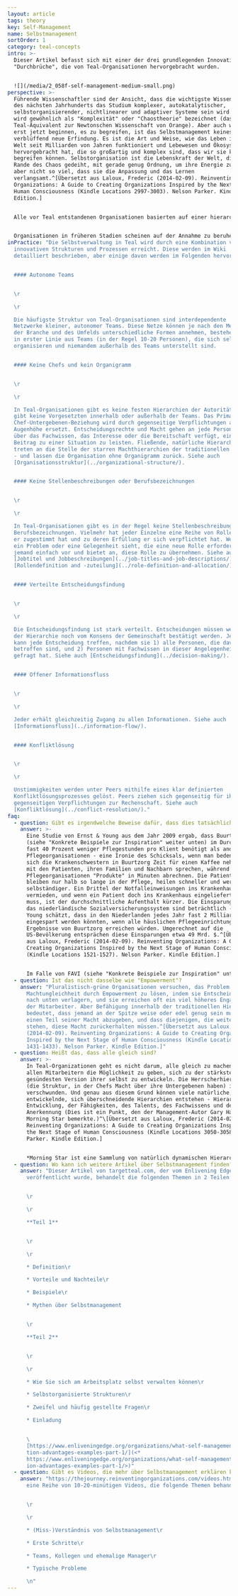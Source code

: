 ```yaml
---
layout: article
tags: theory
key: Self-Management
name: Selbstmanagement
sortOrder: 1
category: teal-concepts
intro: >-
  Dieser Artikel befasst sich mit einer der drei grundlegenden Innovationen oder
  "Durchbrüche", die von Teal-Organisationen hervorgebracht wurden.


  ![](/media/2_058f-self-management-medium-small.png)
perspective: >-
  Führende Wissenschaftler sind der Ansicht, dass die wichtigste Wissenschaft
  des nächsten Jahrhunderts das Studium komplexer, autokatalytischer,
  selbstorganisierender, nichtlinearer und adaptiver Systeme sein wird. Dies
  wird gewöhnlich als "Komplexität" oder "Chaostheorie" bezeichnet (das
  Teal-Äquivalent zur Newtonschen Wissenschaft von Orange). Aber auch wenn wir
  erst jetzt beginnen, es zu begreifen, ist das Selbstmanagement keineswegs eine
  verblüffend neue Erfindung. Es ist die Art und Weise, wie das Leben in der
  Welt seit Milliarden von Jahren funktioniert und Lebewesen und Ökosysteme
  hervorgebracht hat, die so großartig und komplex sind, dass wir sie kaum
  begreifen können. Selbstorganisation ist die Lebenskraft der Welt, die am
  Rande des Chaos gedeiht, mit gerade genug Ordnung, um ihre Energie zu bündeln,
  aber nicht so viel, dass sie die Anpassung und das Lernen
  verlangsamt.^[Übersetzt aus Laloux, Frederic (2014-02-09). Reinventing
  Organizations: A Guide to Creating Organizations Inspired by the Next Stage of
  Human Consciousness (Kindle Locations 2997-3003). Nelson Parker. Kindle
  Edition.]


  Alle vor Teal entstandenen Organisationen basierten auf einer hierarchischen Machtstruktur, in der bestimmte Personen Autorität über andere ausübten. Die Konzentration von Macht und Entscheidungsfindung an der Spitze, die die Kollegen in Mächtige und Ohnmächtige trennt, bringt Probleme mit sich, die Organisationen schon seit Menschengedenken plagen. Macht wird in Organisationen als ein knappes Gut angesehen, um das es sich zu kämpfen lohnt. Diese Situation bringt unweigerlich die Schattenseiten der menschlichen Natur zum Vorschein: persönlicher Ehrgeiz, Politik, Misstrauen, Angst und Gier. An der Basis von Organisationen ruft sie oft die Zwillingsbrüder der Machtlosigkeit hervor: Resignation und Verbitterung. Der weit verbreitete Mangel an Motivation, den wir in vielen Unternehmen beobachten, ist eine verheerende Nebenwirkung der ungleichen Machtverteilung. Für einige wenige glückliche Menschen ist die Arbeit ein Ort der freudigen Selbstverwirklichung, ein Ort der Kameradschaft mit Kolleginnen in Verfolgung eines sinnvollen Ziels. Für viel zu viele ist es einfach nur Plackerei, ein paar Stunden des Lebens, die sie jeden Tag im Austausch für einen Gehaltsscheck "vermieten". Die Geschichte der globalen Arbeitnehmerschaft ist eine traurige Geschichte von verschwendetem Talent und Energie.^[Übersetzt aus Laloux, Frederic (2014-02-09). Reinventing Organizations: A Guide to Creating Organizations Inspired by the Next Stage of Human Consciousness (Kindle Locations 1416-1423). Nelson Parker. Kindle Edition.] ^[In einer 2012 von Tower Watson, einem Personalberatungsunternehmen, durchgeführten Umfrage wurden 32.000 Beschäftigte in Unternehmen in 29 Ländern befragt, um das Engagement der Mitarbeiter zu messen (sowie die Schlüsselfaktoren, die zum Engagement beitragen, wie das Vertrauen in die Unternehmensleitung und das wahrgenommene Interesse der Unternehmensleitung am Wohlergehen der Mitarbeiter). Die übergreifende Schlussfolgerung: Nur etwa ein Drittel der Menschen ist bei ihrer Arbeit engagiert (35 Prozent). Viel mehr Menschen sind "distanziert" oder aktiv "unengagiert" (43 Prozent). Die restlichen 22 Prozent fühlen sich "nicht unterstützt".] ^[Eine ausführliche Diskussion darüber, was den modernen Arbeitnehmer motiviert, finden Sie unter Drive: The Surprising Truth About What Motivates Us by Daniel Pink, Riverhead Hardcover, 2009.]


  Organisationen in früheren Stadien scheinen auf der Annahme zu beruhen, dass man den Mitarbeitern nicht zutrauen kann, ohne Aufsicht im besten Interesse der Organisation zu handeln. Teal-Organisationen sind auf einem Fundament gegenseitigen Vertrauens aufgebaut. Arbeiter und Angestellte werden als vernünftige Menschen angesehen, die gute Arbeit leisten wollen und denen man vertrauen kann, dass sie das Richtige tun. Unter dieser Prämisse sind nur sehr wenige Regeln und Kontrollmechanismen erforderlich. Und die Mitarbeiter sind motiviert, außergewöhnliche Dinge zu leisten.
inPractice: "Die Selbstverwaltung in Teal wird durch eine Kombination von
  innovativen Strukturen und Prozessen erreicht. Diese werden im Wiki
  detailliert beschrieben, aber einige davon werden im Folgenden hervorgehoben:


  #### Autonome Teams


  \r

  \r

  Die häufigste Struktur von Teal-Organisationen sind interdependente
  Netzwerke kleiner, autonomer Teams. Diese Netze können je nach den Merkmalen
  der Branche und des Umfelds unterschiedliche Formen annehmen, bestehen jedoch
  in erster Linie aus Teams (in der Regel 10-20 Personen), die sich selbst
  organisieren und niemandem außerhalb des Teams unterstellt sind.


  #### Keine Chefs und kein Organigramm


  \r

  \r

  In Teal-Organisationen gibt es keine festen Hierarchien der Autorität. Es
  gibt keine Vorgesetzten innerhalb oder außerhalb der Teams. Das Primat der
  Chef-Untergebenen-Beziehung wird durch gegenseitige Verpflichtungen auf
  Augenhöhe ersetzt. Entscheidungsrechte und Macht gehen an jede Person, die
  über das Fachwissen, das Interesse oder die Bereitschaft verfügt, einen
  Beitrag zu einer Situation zu leisten. Fließende, natürliche Hierarchien
  treten an die Stelle der starren Machthierarchien der traditionellen Pyramide
  - und lassen die Organisation ohne Organigramm zurück. Siehe auch
  [Organisationsstruktur](../organizational-structure/).


  #### Keine Stellenbeschreibungen oder Berufsbezeichnungen


  \r

  \r

  In Teal-Organisationen gibt es in der Regel keine Stellenbeschreibungen oder
  Berufsbezeichnungen. Vielmehr hat jeder Einzelne eine Reihe von Rollen, denen
  er zugestimmt hat und zu deren Erfüllung er sich verpflichtet hat. Wenn jemand
  ein Problem oder eine Gelegenheit sieht, die eine neue Rolle erfordert, tritt
  jemand einfach vor und bietet an, diese Rolle zu übernehmen. Siehe auch
  [Jobtitel und Jobbeschreibungen](../job-titles-and-job-descriptions/) und
  [Rollendefinition and -zuteilung](../role-definition-and-allocation/).


  #### Verteilte Entscheidungsfindung


  \r

  \r

  Die Entscheidungsfindung ist stark verteilt. Entscheidungen müssen weder von
  der Hierarchie noch vom Konsens der Gemeinschaft bestätigt werden. Jede Person
  kann jede Entscheidung treffen, nachdem sie 1) alle Personen, die davon
  betroffen sind, und 2) Personen mit Fachwissen in dieser Angelegenheit um Rat
  gefragt hat. Siehe auch [Entscheidungsfindung](../decision-making/).


  #### Offener Informationsfluss


  \r

  \r

  Jeder erhält gleichzeitig Zugang zu allen Informationen. Siehe auch
  [Informationsfluss](../information-flow/).


  #### Konfliktlösung


  \r

  \r

  Unstimmigkeiten werden unter Peers mithilfe eines klar definierten
  Konfliktlösungsprozesses gelöst. Peers ziehen sich gegenseitig für ihre
  gegenseitigen Verpflichtungen zur Rechenschaft. Siehe auch
  [Konfliktlösung](../conflict-resolution/)."
faq:
  - question: Gibt es irgendwelche Beweise dafür, dass dies tatsächlich funktioniert?
    answer: >-
      Eine Studie von Ernst & Young aus dem Jahr 2009 ergab, dass Buurtzorg
      (siehe "Konkrete Beispiele zur Inspiration" weiter unten) im Durchschnitt
      fast 40 Prozent weniger Pflegestunden pro Klient benötigt als andere
      Pflegeorganisationen - eine Ironie des Schicksals, wenn man bedenkt, dass
      sich die Krankenschwestern in Buurtzorg Zeit für einen Kaffee nehmen und
      mit den Patienten, ihren Familien und Nachbarn sprechen, während andere
      Pflegeorganisationen "Produkte" in Minuten abrechnen. Die Patienten
      bleiben nur halb so lange in der Pflege, heilen schneller und werden
      selbständiger. Ein Drittel der Notfalleinweisungen ins Krankenhaus wird
      vermieden, und wenn ein Patient doch ins Krankenhaus eingeliefert werden
      muss, ist der durchschnittliche Aufenthalt kürzer. Die Einsparungen für
      das niederländische Sozialversicherungssystem sind beträchtlich - Ernst &
      Young schätzt, dass in den Niederlanden jedes Jahr fast 2 Milliarden Euro
      eingespart werden könnten, wenn alle häuslichen Pflegeeinrichtungen die
      Ergebnisse von Buurtzorg erreichen würden. Umgerechnet auf die
      US-Bevölkerung entsprächen diese Einsparungen etwa 49 Mrd. $.^[Übersetzt
      aus Laloux, Frederic (2014-02-09). Reinventing Organizations: A Guide to
      Creating Organizations Inspired by the Next Stage of Human Consciousness
      (Kindle Locations 1521-1527). Nelson Parker. Kindle Edition.]


      Im Falle von FAVI (siehe "Konkrete Beispiele zur Inspiration" unten), einer Gießerei mit Sitz in Frankreich, sind alle Konkurrenten nach China abgewandert, um von den niedrigeren Lohnkosten zu profitieren. Dennoch ist FAVI nicht nur der einzige verbliebene Hersteller in Europa, sondern hält auch einen Marktanteil von 50 Prozent bei seinen Getriebegabeln. Die Qualität der Produkte ist legendär, die Termintreue fast schon ein Mythos: Die Mitarbeiter sind stolz darauf, dass in über 25 Jahren kein einziger Auftrag zu spät geliefert wurde. FAVI erzielt Jahr für Jahr hohe Gewinnspannen, trotz der chinesischen Konkurrenz, weit überdurchschnittlicher Löhne und einer stark zyklischen Nachfrage.^[Übersetzt aus Laloux, Frederic (2014-02-09). Reinventing Organizations: A Guide to Creating Organizations Inspired by the Next Stage of Human Consciousness (Kindle Locations 1690-1694). Nelson Parker. Kindle Edition.]
  - question: Ist das nicht dasselbe wie "Empowerment"?
    answer: "Pluralistisch-grüne Organisationen versuchen, das Problem der
      Machtungleichheit durch Empowerment zu lösen, indem sie Entscheidungen
      nach unten verlagern, und sie erreichen oft ein viel höheres Engagement
      der Mitarbeiter. Aber Befähigung innerhalb der traditionellen Hierarchie
      bedeutet, dass jemand an der Spitze weise oder edel genug sein muss, um
      einen Teil seiner Macht abzugeben, und dass diejenigen, die weiter unten
      stehen, diese Macht zurückerhalten müssen.^[Übersetzt aus Laloux, Frederic
      (2014-02-09). Reinventing Organizations: A Guide to Creating Organizations
      Inspired by the Next Stage of Human Consciousness (Kindle Locations
      1431-1433). Nelson Parker. Kindle Edition.]"
  - question: Heißt das, dass alle gleich sind?
    answer: >-
      In Teal-Organizationen geht es nicht darum, alle gleich zu machen, sondern
      allen Mitarbeitern die Möglichkeit zu geben, sich zu der stärksten und
      gesündesten Version ihrer selbst zu entwickeln. Die Herrscherhierarchie
      (die Struktur, in der Chefs Macht über ihre Untergebenen haben) ist
      verschwunden. Und genau aus diesem Grund können viele natürliche, sich
      entwickelnde, sich überschneidende Hierarchien entstehen - Hierarchien der
      Entwicklung, der Fähigkeiten, des Talents, des Fachwissens und der
      Anerkennung (Dies ist ein Punkt, den der Management-Autor Gary Hamel über
      Morning Star bemerkte.)^\[Übersetzt aus Laloux, Frederic (2014-02-09).
      Reinventing Organizations: A Guide to Creating Organizations Inspired by
      the Next Stage of Human Consciousness (Kindle Locations 3050-3058). Nelson
      Parker. Kindle Edition.]


      *Morning Star ist eine Sammlung von natürlich dynamischen Hierarchien. Es gibt nicht nur eine formelle Hierarchie, sondern viele informelle Hierarchien. Bei jedem Thema haben einige Kollegen ein größeres Mitspracherecht als andere, je nach ihrem Fachwissen und ihrer Bereitschaft zu helfen. Es sind Hierarchien des Einflusses, nicht der Position, und sie werden von unten nach oben aufgebaut. Bei Morning Star erwirbt man Autorität, indem man sein Fachwissen unter Beweis stellt, seinen Kollegen hilft und einen Mehrwert schafft. Wenn man diese Dinge nicht mehr tut, schwindet der Einfluss - und damit auch das Gehalt.*^\[Übersetzt aus Gary Hamel, “First, Let’s Fire All the Managers,” Harvard Business Review, December 2011, http:// hbr.org/ 2011/ 12/ first-lets-fire-all-the-managers, accessed April 11, 2012.]
  - question: Wo kann ich weitere Artikel über Selbstmanagement finden?
    answer: "Dieser Artikel von targetteal.com, der vom Enlivening Edge Magazine neu
      veröffentlicht wurde, behandelt die folgenden Themen in 2 Teilen:


      \r

      \r

      **Teil 1**


      \r

      \r

      * Definition\r

      * Vorteile und Nachteile\r

      * Beispiele\r

      * Mythen über Selbstmanagement


      \r

      **Teil 2**


      \r

      \r

      * Wie Sie sich am Arbeitsplatz selbst verwalten können\r

      * Selbstorganisierte Strukturen\r

      * Zweifel und häufig gestellte Fragen\r

      * Einladung


      \ 
      [https://www.enliveningedge.org/organizations/what-self-management-defini\
      tion-advantages-examples-part-1/](<*
      https://www.enliveningedge.org/organizations/what-self-management-definit\
      ion-advantages-examples-part-1/>)"
  - question: Gibt es Videos, die mehr über Selbstmanagement erklären können?
    answer: "https://thejourney.reinventingorganizations.com/videos.html#4 enthält
      eine Reihe von 10-20-minütigen Videos, die folgende Themen behandeln:


      \r

      \r

      * (Miss-)Verständnis von Selbstmanagement\r

      * Erste Schritte\r

      * Teams, Kollegen und ehemalige Manager\r

      * Typische Probleme

      \n"
---
```

